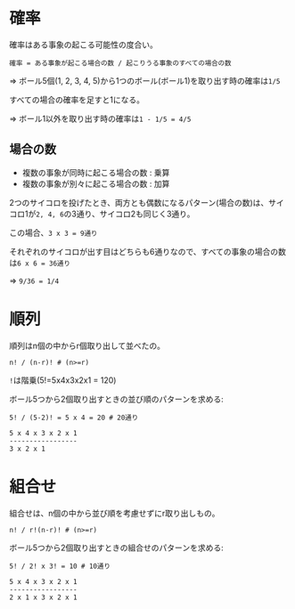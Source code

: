 # 確率

確率はある事象の起こる可能性の度合い。

```
確率 = ある事象が起こる場合の数 / 起こりうる事象のすべての場合の数
```

=> ボール5個(1, 2, 3, 4, 5)から1つのボール(ボール1)を取り出す時の確率は`1/5`

すべての場合の確率を足すと1になる。

=> ボール1以外を取り出す時の確率は`1 - 1/5 = 4/5`

## 場合の数

- 複数の事象が同時に起こる場合の数 : 乗算
- 複数の事象が別々に起こる場合の数 : 加算

2つのサイコロを投げたとき、両方とも偶数になるパターン(場合の数)は、サイコロ1が`2, 4, 6`の3通り、サイコロ2も同じく3通り。

この場合、`3 x 3 = 9通り`

それぞれのサイコロが出す目はどちらも6通りなので、すべての事象の場合の数は`6 x 6 = 36通り`

=> `9/36 = 1/4`

# 順列

順列はn個の中からr個取り出して並べたの。

```
n! / (n-r)! # (n>=r)
```

`!`は階乗(5!=5x4x3x2x1 = 120)

ボール5つから2個取り出すときの並び順のパターンを求める:

```
5! / (5-2)! = 5 x 4 = 20 # 20通り

5 x 4 x 3 x 2 x 1
-----------------
3 x 2 x 1
```

# 組合せ

組合せは、n個の中から並び順を考慮せずにr取り出しもの。

```
n! / r!(n-r)! # (n>=r)
```

ボール5つから2個取り出すときの組合せのパターンを求める:

```
5! / 2! x 3! = 10 # 10通り

5 x 4 x 3 x 2 x 1
-----------------
2 x 1 x 3 x 2 x 1
```

